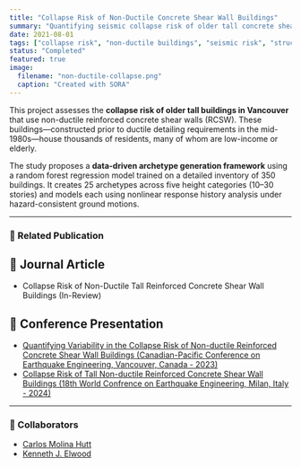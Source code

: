 ```yaml
---
title: "Collapse Risk of Non-Ductile Concrete Shear Wall Buildings"
summary: "Quantifying seismic collapse risk of older tall concrete shear wall buildings in Vancouver using archetype generation, nonlinear analysis, and probabilistic methods."
date: 2021-08-01
tags: ["collapse risk", "non-ductile buildings", "seismic risk", "structural engineering", "archetype modeling"]
status: "Completed"
featured: true
image:
  filename: "non-ductile-collapse.png"
  caption: "Created with SORA"
---
```



This project assesses the **collapse risk of older tall buildings in Vancouver** that use non-ductile reinforced concrete shear walls (RCSW). These buildings—constructed prior to ductile detailing requirements in the mid-1980s—house thousands of residents, many of whom are low-income or elderly.

The study proposes a **data-driven archetype generation framework** using a random forest regression model trained on a detailed inventory of 350 buildings. It creates 25 archetypes across five height categories (10–30 stories) and models each using nonlinear response history analysis under hazard-consistent ground motions.

---

### 📰 Related Publication

## 📖 Journal Article
- Collapse Risk of Non-Ductile Tall Reinforced Concrete Shear Wall Buildings (In-Review)

## 🎤 Conference Presentation
- [Quantifying Variability in the Collapse Risk of Non-ductile Reinforced Concrete Shear Wall Buildings (Canadian-Pacific Conference on Earthquake Engineering, Vancouver, Canada - 2023)](/publication/cpcee-2023-collapse-variability)
- [Collapse Risk of Tall Non-ductile Reinforced Concrete Shear Wall Buildings (18th World Confrence on Earthquake Engineering, Milan, Italy - 2024)](/publication/wcee-2024-collapse-risk-tall-buildings)


---

### 👥 Collaborators

- [Carlos Molina Hutt](https://civil.ubc.ca/people/carlos-molina-hutt)
- [Kenneth J. Elwood](https://civil.ubc.ca/people/kenneth-elwood)

